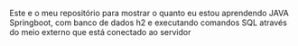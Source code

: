 Este e o meu repositório para mostrar o quanto eu estou aprendendo JAVA Springboot, com banco de dados h2 e executando comandos SQL através do meio externo que está conectado ao servidor
